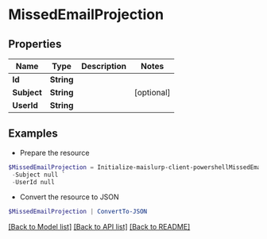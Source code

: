 # MissedEmailProjection
## Properties

Name | Type | Description | Notes
------------ | ------------- | ------------- | -------------
**Id** | **String** |  | 
**Subject** | **String** |  | [optional] 
**UserId** | **String** |  | 

## Examples

- Prepare the resource
```powershell
$MissedEmailProjection = Initialize-maislurp-client-powershellMissedEmailProjection  -Id null `
 -Subject null `
 -UserId null
```

- Convert the resource to JSON
```powershell
$MissedEmailProjection | ConvertTo-JSON
```

[[Back to Model list]](../README#documentation-for-models) [[Back to API list]](../README#documentation-for-api-endpoints) [[Back to README]](../README)

